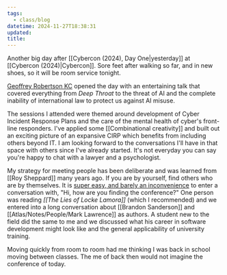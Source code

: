 ```yaml
---
tags:
  - class/blog
datetime: 2024-11-27T18:38:31
updated: 
title: 
---
```

Another big day after [[Cybercon (2024), Day One|yesterday]] at [[Cybercon (2024)|Cybercon]]. Sore feet after walking so far, and in new shoes, so it will be room service tonight.

[Geoffrey Robertson KC](https://en.wikipedia.org/wiki/Geoffrey_Robertson) opened the day with an entertaining talk that covered everything from *Deep Throat* to the threat of AI and the complete inability of international law to protect us against AI misuse.

The sessions I attended were themed around development of Cyber Incident Response Plans and the care of the mental health of cyber's front-line responders. I've applied some [[Combinational creativity]] and built out an exciting picture of an expansive CIRP which benefits from including others beyond IT. I am looking forward to the conversations I'll have in that space with others since I've already started. It's not everyday you can say you're happy to chat with a lawyer and a psychologist. 

My strategy for meeting people has been deliberate and was learned from [[Roy Sheppard]] many years ago. If you are by yourself, find others who are by themselves. It is [super easy, and barely an inconvenience](https://www.urbandictionary.com/define.php?term=Super%20Easy%2C%20Barely%20an%20Inconvenience) to enter a conversation with, "Hi, how are you finding the conference?" One person was reading *[[The Lies of Locke Lamora]]* (which I recommended) and we entered into a long conversation about [[Brandon Sanderson]] and [[Atlas/Notes/People/Mark Lawrence]] as authors. A student new to the field did the same to me and we discussed what his career in software development might look like and the general applicability of university training.

Moving quickly from room to room had me thinking I was back in school moving between classes. The me of back then would not imagine the conference of today.